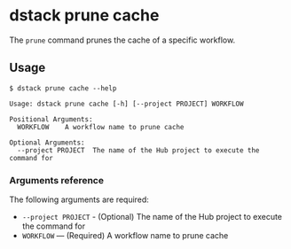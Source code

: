 # dstack prune cache

The `prune` command prunes the cache of a specific workflow.

## Usage

<div class="termy">

```shell
$ dstack prune cache --help

Usage: dstack prune cache [-h] [--project PROJECT] WORKFLOW

Positional Arguments:
  WORKFLOW    A workflow name to prune cache
  
Optional Arguments:
  --project PROJECT  The name of the Hub project to execute the command for
```

</div>

### Arguments reference

The following arguments are required:

- `--project PROJECT` - (Optional) The name of the Hub project to execute the command for
- `WORKFLOW` — (Required) A workflow name to prune cache
